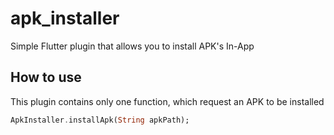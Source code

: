 # apk_installer

Simple Flutter plugin that allows you to install APK's In-App

## How to use

This plugin contains only one function, which request an APK to be installed

```dart
ApkInstaller.installApk(String apkPath);
```


